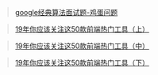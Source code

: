> [google经典算法面试题-鸡蛋问题](https://juejin.im/post/5c569e23f265da2de04a90d7?utm_source=gold_browser_extension)

> [19年你应该关注这50款前端热门工具（上）](https://juejin.im/post/5c565602e51d457fce0126c0?utm_source=gold_browser_extension)

> [19年你应该关注这50款前端热门工具（中）](https://juejin.im/post/5c57f22151882562eb50d61d?utm_source=gold_browser_extension)

> [19年你应该关注这50款前端热门工具（下）](https://juejin.im/post/5c5a884751882562d37db71a)